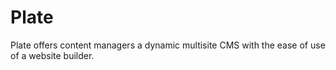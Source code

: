 # Plate

Plate offers content managers a dynamic multisite CMS with the ease of use of a website builder.
